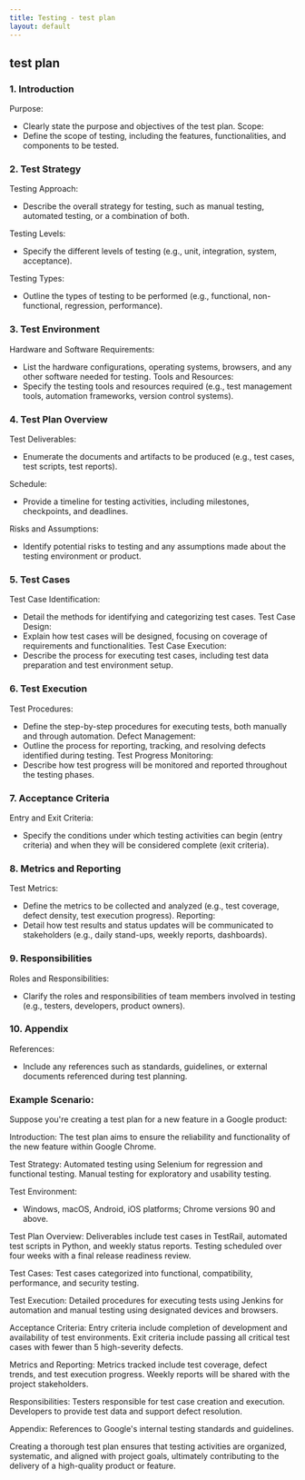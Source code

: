 ```yaml
---
title: Testing - test plan
layout: default
---
```


## test plan

### 1. Introduction
Purpose: 
- Clearly state the purpose and objectives of the test plan.
Scope: 
- Define the scope of testing, including the features, functionalities, and components to be tested.

### 2. Test Strategy

Testing Approach: 
- Describe the overall strategy for testing, such as manual testing, automated testing, or a combination of both.

Testing Levels: 
- Specify the different levels of testing (e.g., unit, integration, system, acceptance).

Testing Types: 
- Outline the types of testing to be performed (e.g., functional, non-functional, regression, performance).

### 3. Test Environment

Hardware and Software Requirements: 
- List the hardware configurations, operating systems, browsers, and any other software needed for testing.
Tools and Resources: 
- Specify the testing tools and resources required (e.g., test management tools, automation frameworks, version control systems).

### 4. Test Plan Overview

Test Deliverables: 
- Enumerate the documents and artifacts to be produced (e.g., test cases, test scripts, test reports).

Schedule: 
- Provide a timeline for testing activities, including milestones, checkpoints, and deadlines.

Risks and Assumptions: 
- Identify potential risks to testing and any assumptions made about the testing environment or product.

### 5. Test Cases
Test Case Identification: 
- Detail the methods for identifying and categorizing test cases.
Test Case Design: 
- Explain how test cases will be designed, focusing on coverage of requirements and functionalities.
Test Case Execution: 
- Describe the process for executing test cases, including test data preparation and test environment setup.

### 6. Test Execution
Test Procedures: 
- Define the step-by-step procedures for executing tests, both manually and through automation.
Defect Management: 
- Outline the process for reporting, tracking, and resolving defects identified during testing.
Test Progress Monitoring: 
- Describe how test progress will be monitored and reported throughout the testing phases.

### 7. Acceptance Criteria
Entry and Exit Criteria: 
- Specify the conditions under which testing activities can begin (entry criteria) and when they will be considered complete (exit criteria).

### 8. Metrics and Reporting
Test Metrics: 
- Define the metrics to be collected and analyzed (e.g., test coverage, defect density, test execution progress).
Reporting: 
- Detail how test results and status updates will be communicated to stakeholders (e.g., daily stand-ups, weekly reports, dashboards).

### 9. Responsibilities
Roles and Responsibilities: 
- Clarify the roles and responsibilities of team members involved in testing (e.g., testers, developers, product owners).

### 10. Appendix
References: 
- Include any references such as standards, guidelines, or external documents referenced during test planning.

### Example Scenario:
Suppose you're creating a test plan for a new feature in a Google product:

Introduction: The test plan aims to ensure the reliability and functionality of the new feature within Google Chrome.

Test Strategy: Automated testing using Selenium for regression and functional testing. Manual testing for exploratory and usability testing.

Test Environment: 
- Windows, macOS, Android, iOS platforms; Chrome versions 90 and above.

Test Plan Overview: Deliverables include test cases in TestRail, automated test scripts in Python, and weekly status reports. Testing scheduled over four weeks with a final release readiness review.

Test Cases: Test cases categorized into functional, compatibility, performance, and security testing.

Test Execution: Detailed procedures for executing tests using Jenkins for automation and manual testing using designated devices and browsers.

Acceptance Criteria: Entry criteria include completion of development and availability of test environments. Exit criteria include passing all critical test cases with fewer than 5 high-severity defects.

Metrics and Reporting: Metrics tracked include test coverage, defect trends, and test execution progress. Weekly reports will be shared with the project stakeholders.

Responsibilities: Testers responsible for test case creation and execution. Developers to provide test data and support defect resolution.

Appendix: References to Google's internal testing standards and guidelines.

Creating a thorough test plan ensures that testing activities are organized, systematic, and aligned with project goals, ultimately contributing to the delivery of a high-quality product or feature.